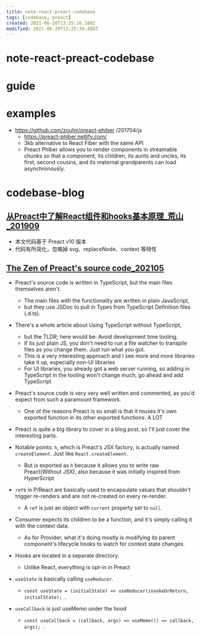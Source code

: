 ```yaml
---
title: note-react-preact-codebase
tags: [codebase, preact]
created: 2021-06-20T13:25:16.180Z
modified: 2021-06-20T13:25:39.488Z
---
```


# note-react-preact-codebase

# guide

# examples

- https://github.com/zouhir/preact-phiber /201704/js
  - https://preact-phiber.netlify.com/
  - 3kb alternative to React Fiber with the same API
  - Preact Phiber allows you to render components in streamable chunks so that a component, its children, its aunts and uncles, its first, second cousins, and its maternal grandparents can load asynchronously.

# codebase-blog

## [从Preact中了解React组件和hooks基本原理_荒山_201909](https://juejin.cn/post/6844903861434449933)

- 本文代码基于 Preact v10 版本
- 代码有所简化，忽略掉 svg、replaceNode、context 等特性

## [The Zen of Preact's source code_202105](https://puruvj.dev/blog/deep-dive-into-preact-source-code)

- Preact's source code is written in TypeScript, but the main files themselves aren't. 
  - The main files with the functionality are written in plain JavaScript, 
  - but they use JSDoc to pull in Types from TypeScript Definition files (.d.ts).
- There's a whole article about Using TypeScript without TypeScript, 
  - but the TLDR; here would be: Avoid development time tooling. 
  - If its just plain JS, you don't need to run a file watcher to transpile files as you change them. Just run what you got.
  - This is a very interesting approach and I see more and more libraries take it up, especially non-UI libraries
  - For UI libraries, you already got a web server running, so adding in TypeScript in the tooling won't change much, go ahead and add TypeScript

- Preact's source code is very very well written and commented, as you'd expect from such a paramount framework.
  - One of the reasons Preact is so small is that it reuses it's own exported function in its other exported functions. A LOT
- Preact is quite a big library to cover in a blog post, so I'll just cover the interesting parts.

- Notable points: `h`, which is Preact's JSX factory, is actually named `createElement`. Just like `React.createElement`. 
  - But is exported as `h` because it allows you to write raw Preact(Without JSX), also because it was initially inspired from HyperScript 
- `ref`s in P/React are basically used to encapsulate values that shouldn't trigger re-renders and are not re-created on every re-render.
  - A `ref` is just an object with `current` property set to `null`.
- Consumer expects its children to be a function, and it's simply calling it with the context data. 
  - As for Provider, what it's doing mostly is modifying its parent component's lifecycle hooks to watch for context state changes.

- Hooks are located in a separate directory. 
  - Unlike React, everything is opt-in in Preact
- `useState` is basically calling `useReducer`.
  - `const useState = (initialState) => useReducer(invokeOrReturn, initialState); `.
- `useCallback` is just useMemo under the hood
  - `const useCallback = (callback, args) => useMemo(() => callback, args); `.
